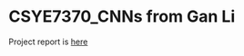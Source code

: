 # CSYE7370_CNNs from Gan Li
Project report is [here](https://github.com/Lavie669/CSYE7370_CNNs/blob/master/CNNs_GanLi.ipynb)
